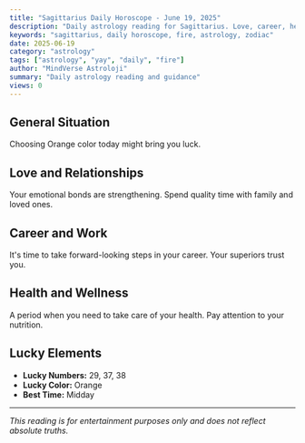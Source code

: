 ```yaml
---
title: "Sagittarius Daily Horoscope - June 19, 2025"
description: "Daily astrology reading for Sagittarius. Love, career, health and general guidance."
keywords: "sagittarius, daily horoscope, fire, astrology, zodiac"
date: 2025-06-19
category: "astrology"
tags: ["astrology", "yay", "daily", "fire"]
author: "MindVerse Astroloji"
summary: "Daily astrology reading and guidance"
views: 0
---
```


## General Situation

Choosing Orange color today might bring you luck.

## Love and Relationships

Your emotional bonds are strengthening. Spend quality time with family and loved ones.

## Career and Work

It's time to take forward-looking steps in your career. Your superiors trust you.

## Health and Wellness

A period when you need to take care of your health. Pay attention to your nutrition.

## Lucky Elements

- **Lucky Numbers:** 29, 37, 38
- **Lucky Color:** Orange
- **Best Time:** Midday

---

*This reading is for entertainment purposes only and does not reflect absolute truths.*
